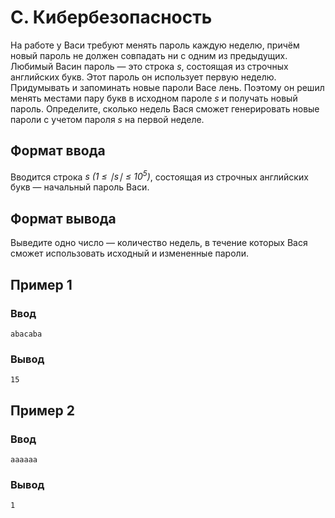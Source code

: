 # C. Кибербезопасность

На работе у Васи требуют менять пароль каждую неделю, причём новый пароль не должен совпадать ни с одним из предыдущих.
Любимый Васин пароль — это строка _s_, состоящая из строчных английских букв. Этот пароль он использует первую неделю.
Придумывать и запоминать новые пароли Васе лень. Поэтому он решил менять местами пару букв в исходном пароле _s_ и
получать новый пароль. Определите, сколько недель Вася сможет генерировать новые пароли с учетом пароля _s_ на первой
неделе.

## Формат ввода

Вводится строка _s (1 ≤ ∣s∣ ≤ 10<sup>5</sup>)_, состоящая из строчных английских букв — начальный пароль Васи.

## Формат вывода

Выведите одно число — количество недель, в течение которых Вася сможет использовать исходный и измененные пароли.

## Пример 1

### Ввод

    abacaba

### Вывод

    15

## Пример 2

### Ввод

    aaaaaa

### Вывод

    1